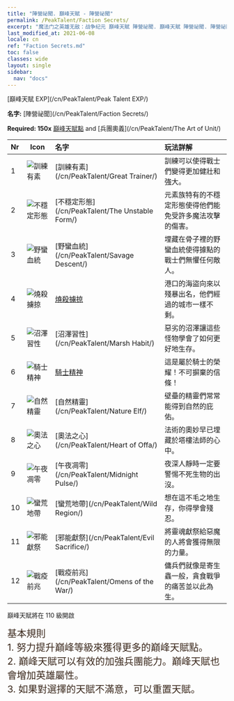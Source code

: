 ```yaml
---
title: "陣營祕聞. 巔峰天賦 - 陣營祕聞"
permalink: /PeakTalent/Faction Secrets/
excerpt: "魔法门之英雄无敌：战争纪元 巔峰天賦 陣營祕聞. 巔峰天賦 陣營祕聞. 陣營祕聞"
last_modified_at: 2021-06-08
locale: cn
ref: "Faction Secrets.md"
toc: false
classes: wide
layout: single
sidebar:
  nav: "docs"
---
```


  [巔峰天賦 EXP](/cn/PeakTalent/Peak Talent EXP/)

  **名字:** [陣營祕聞](/cn/PeakTalent/Faction Secrets/)

  **Required: 150x** [巔峰天賦點](/cn/Items/con_934/) and [兵團奧義](/cn/PeakTalent/The Art of Unit/)

  | Nr | Icon | 名字 | 玩法詳解 |
  |:---|------|:-----------|:-----------|
  | 1 | ![訓練有素](/images/pt/talent_3001.png) | [訓練有素](/cn/PeakTalent/Great Trainer/) | 訓練可以使得戰士們變得更加健壯和強大。 |
  | 2 | ![不穩定形態](/images/pt/talent_3002.png) | [不穩定形態](/cn/PeakTalent/The Unstable Form/) | 元素族特有的不穩定形態使得他們能免受許多魔法攻擊的傷害。 |
  | 3 | ![野蠻血統](/images/pt/talent_3003.png) | [野蠻血統](/cn/PeakTalent/Savage Descent/) | 埋藏在骨子裡的野蠻血統使得據點的戰士們無懼任何敵人。 |
  | 4 | ![燒殺擄掠](/images/pt/talent_3004.png) | [燒殺擄掠](/cn/PeakTalent/Aggressor/) | 港口的海盜向來以殘暴出名，他們經過的城市一樣不剩。 |
  | 5 | ![沼澤習性](/images/pt/talent_3005.png) | [沼澤習性](/cn/PeakTalent/Marsh Habit/) | 惡劣的沼澤讓這些怪物學會了如何更好地生存。 |
  | 6 | ![騎士精神](/images/pt/talent_3006.png) | [騎士精神](/cn/PeakTalent/Chivalry/) | 這是屬於騎士的榮耀！不可摒棄的信條！ |
  | 7 | ![自然精靈](/images/pt/talent_3007.png) | [自然精靈](/cn/PeakTalent/Nature Elf/) | 壁壘的精靈們常常能得到自然的庇佑。 |
  | 8 | ![奧法之心](/images/pt/talent_3008.png) | [奧法之心](/cn/PeakTalent/Heart of Offa/) | 法術的奧妙早已埋藏於塔樓法師的心中。 |
  | 9 | ![午夜凋零](/images/pt/talent_3009.png) | [午夜凋零](/cn/PeakTalent/Midnight Pulse/) | 夜深人靜時一定要警惕不死生物的出沒。 |
  | 10 | ![蠻荒地帶](/images/pt/talent_3010.png) | [蠻荒地帶](/cn/PeakTalent/Wild Region/) | 想在這不毛之地生存，你得學會殘忍。 |
  | 11 | ![邪能獻祭](/images/pt/talent_3011.png) | [邪能獻祭](/cn/PeakTalent/Evil Sacrifice/) | 將靈魂獻祭給惡魔的人將會獲得無限的力量。 |
  | 12 | ![戰疫前兆](/images/pt/talent_3012.png) | [戰疫前兆](/cn/PeakTalent/Omens of the War/) | 傭兵們就像是寄生蟲一般，貪食戰爭的痛苦並以此為生。 |



  巔峰天賦將在 110 級開啟

  <span style="color: #3c2a1e;font-size:22px">基本規則</span><br/><span style="color: #3c2a1e;font-size:22px">1. 努力提升巔峰等級來獲得更多的巔峰天賦點。</span><br/><span style="color: #3c2a1e;font-size:22px">2. 巔峰天賦可以有效的加強兵團能力。巔峰天賦也會增加英雄屬性。</span><br/><span style="color: #3c2a1e;font-size:22px">3. 如果對選擇的天賦不滿意，可以重置天賦。</span><br/>

